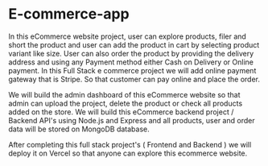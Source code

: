 # E-commerce-app
 
<p>In this eCommerce website project, user can explore products, filer and short the product and user can add the product in cart by selecting product variant like size. User can also order the product by providing the delivery address and using any Payment method either Cash on Delivery or Online payment. In this Full Stack e commerce project we will add  online payment gateway that is Stripe. So that customer can pay online and place the order.

We will build the admin dashboard of this eCommerce website so that admin can upload the project, delete the product or check all products added on the store. We will build this eCommerce backend project / Backend API's using Node.js and Express and all products, user and order data will be stored on MongoDB database.

After completing this full stack project's ( Frontend and Backend ) we will deploy it on Vercel so that anyone can explore this ecommerce website. </p>
